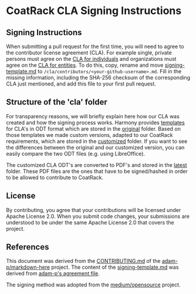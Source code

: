 # CoatRack CLA Signing Instructions

## Signing Instructions

When submitting a pull request for the first time, you will need to agree to the contributor license agreement (CLA). For example single, private persons must agree on the [CLA for individuals](https://github.com/coatrack/cla/latest/individual-cla.pdf) and organizations must agree on the [CLA for entities](https://github.com/coatrack/cla/latest/entity-cla.pdf). To do this, copy, rename and move [signing-template.md](https://github.com/coatrack/cla/signing-template.md) to `/cla/contributors/<your-github-username>.md`. Fill in the missing information, including the SHA-256 checksum of the corresponding CLA just mentioned, and add this file to your first pull request.



## Structure of the 'cla' folder

For transparency reasons, we will briefly explain here how our CLA was created and how the signing process works. 
Harmony provides [templates](http://harmonyagreements.org/agreements.html) for CLA's in ODT format which are stored in the [original](https://github.com/coatrack/cla/source/original) folder. Based on those templates we made custom versions, adapted to our CoatRack requirements, which are stored in the [customized](https://github.com/coatrack/cla/source/customized) folder. If you want to see the differences between the original and our customized version, you can easily compare the two ODT files (e.g. using LibreOffice). 

The customized CLA ODT's are converted to PDF's and stored in the [latest](https://github.com/coatrack/cla/latest) folder. These PDF files are the ones that have to be signed/hashed in order to be allowed to contribute to CoatRack.



## License

By contributing, you agree that your contributions will be licensed under Apache License 2.0. When you submit code changes, your submissions are understood to be under the same Apache License 2.0 that covers the project.



## References

This document was derived from the [CONTRIBUTING.md](https://github.com/adam-p/markdown-here/blob/master/CONTRIBUTING.md) of the [adam-p/markdown-here](https://github.com/adam-p/markdown-here) project. The content of the [signing-template.md](https://github.com/coatrack/signing-template.md) was derived from [adam-p's agreement file](https://github.com/adam-p/markdown-here/blob/master/contributors/adam-p.md).

The signing method was adopted from the [medium/opensource](https://github.com/medium/opensource) project.

